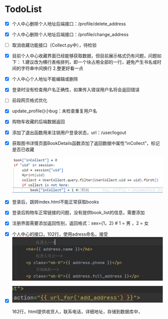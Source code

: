 # TodoList

* [X] 个人中心删除个人地址后端接口：/profile/delete_address
* [X] 个人中心删除个人地址后端接口：/profile/change_address
* [ ] 取消收藏功能接口（Collect.py中），待检验
* [X] 目前个人中心收藏界面已经能够获取数据，但目前展示格式仍有问题，问题如下：
  1.建议改为横行表格排列，即一个块占用全部的一行，避免产生书名或时间的字符串中间换行
  2.整更好看一点
* [X] 个人中心个人地址不能编辑或删除
* [X] 登录时没有检查用户名正确性，如果传入错误用户名将会返回错误
* [ ] 前段网页格式优化
* [X] update_profile()小bug：未检查重复用户名
* [X] 购物车收藏的后端数据返回
* [X] 添加了退出函数用来注销用户登录状态，url：/user/logout
* [X] 获取图书详情页面BookDetails函数添加了返回数据中属性“inCollect”，标记是否已收藏

  ![1743842274753](image/TodoList/1743842274753.png)
* [X] 登录后，跳转index.html不能正常获取books

- [X] 登录后购物车正常链接的问题，没有提供book_list的信息，需要添加
- [X] 注册界面需要添加返回性别，返回格式：sex={1，2}  # 1 = 男 ，2 = 女
- [X] 个人中心的接口，102行，使用adress命名，接受![image-20250402163028459](TodoList.assets/image-20250402163028459.png)
- [X] ![image-20250402162536408](TodoList.assets/image-20250402162536408.png)

  162行，html提供收货人，联系电话，详细地址，存储到数据库中，
